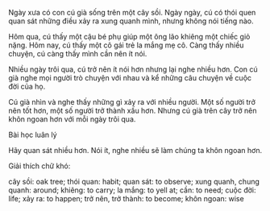 Ngày xưa có con cú già sống trên một cây sồi. Ngày ngày, cú có thói quen quan sát những điều xảy ra xung quanh mình, nhưng không nói tiếng nào.

Hôm qua, cú thấy một cậu bé phụ giúp một ông lão khiêng một chiếc giỏ nặng. Hôm nay, cú thấy một cô gái trẻ la mắng mẹ cô. Càng thấy nhiều chuyện, cú càng thấy mình cần nên ít nói.

Nhiều ngày trôi qua, cú trở nên ít nói hơn nhưng lại nghe nhiều hơn. Con cú già nghe mọi người trò chuyện với nhau và kể những câu chuyện về cuộc đời của họ.

Cú già nhìn và nghe thấy những gì xảy ra với nhiều người. Một số người trở nên tốt hơn, một số người trở thành xấu hơn. Nhưng cú già trên cây trở nên khôn ngoan hơn với mỗi ngày trôi qua.

Bài học luân lý

Hãy quan sát nhiều hơn. Nói ít, nghe nhiều sẽ làm chúng ta khôn ngoan hơn.

Giải thích chữ khó:

cây sồi: oak tree; thói quan: habit; quan sát: to observe; xung quanh, chung quanh: around; khiêng: to carry; la mắng: to yell at; cần: to need; cuộc đời: life; xảy ra: to happen; trở nên, trở thành: to become; khôn ngoan: wise
